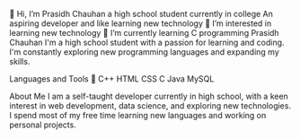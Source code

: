 👋 Hi, I’m Prasidh Chauhan a high school student currently in college
An aspiring developer and like learning new technology
👀 I’m interested in learning new technology
🌱 I’m currently learning C programming
Prasidh Chauhan
I'm a high school student with a passion for learning and coding. I'm constantly exploring new programming languages and expanding my skills.

Languages and Tools 🚀
C++ HTML CSS C Java MySQL

About Me
I am a self-taught developer currently in high school, with a keen interest in web development, data science, and exploring new technologies. I spend most of my free time learning new languages and working on personal projects.
